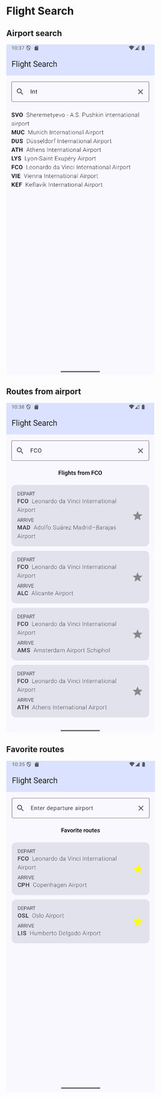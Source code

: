 # Flight Search

## Airport search

![Airport search](./docs/img/airport-search.png)

## Routes from airport

![Routes from airport](./docs/img/routes-from-airport.png)

## Favorite routes

![Favorite routes](./docs/img/favorite-routes.png)

